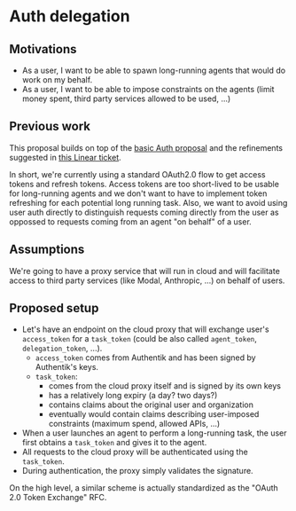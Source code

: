 # Auth delegation

## Motivations

- As a user, I want to be able to spawn long-running agents that would do work on my behalf.
- As a user, I want to be able to impose constraints on the agents (limit money spent, third party services allowed to be used, ...)

## Previous work

This proposal builds on top of the [basic Auth proposal](./auth.md) and the refinements suggested in [this Linear ticket](https://linear.app/imbue/issue/PROD-672/initial-signup-flow-optional).

In short, we're currently using a standard OAuth2.0 flow to get access tokens and refresh tokens.
Access tokens are too short-lived to be usable for long-running agents and we don't want to have to implement token refreshing for each potential long running task.
Also, we want to avoid using user auth directly to distinguish requests coming directly from the user as oppossed to requests coming from an agent "on behalf" of a user.

## Assumptions

We're going to have a proxy service that will run in cloud and will facilitate access to third party services (like Modal, Anthropic, ...) on behalf of users.

## Proposed setup

- Let's have an endpoint on the cloud proxy that will exchange user's `access_token` for a `task_token` (could be also called `agent_token`, `delegation_token`, ...).
    - `access_token` comes from Authentik and has been signed by Authentik's keys.
    - `task_token`:
        - comes from the cloud proxy itself and is signed by its own keys
        - has a relatively long expiry (a day? two days?)
        - contains claims about the original user and organization
        - eventually would contain claims describing user-imposed constraints (maximum spend, allowed APIs, ...)
- When a user launches an agent to perform a long-running task, the user first obtains a `task_token` and gives it to the agent.
- All requests to the cloud proxy will be authenticated using the `task_token`.
- During authentication, the proxy simply validates the signature.

On the high level, a similar scheme is actually standardized as the "OAuth 2.0 Token Exchange" RFC.
